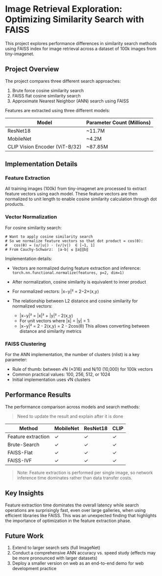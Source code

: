 # Image Retrieval Exploration: Optimizing Similarity Search with FAISS

This project explores performance differences in similarity search methods using FAISS index for image retrieval across a dataset of 100k images from tiny-imagenet.

## Project Overview

The project compares three different search approaches:
1. Brute force cosine similarity search
2. FAISS flat cosine similarity search
3. Approximate Nearest Neighbor (ANN) search using FAISS

Features are extracted using three different models:

| Model                        | Parameter Count (Millions) |
|------------------------------|---------------------------|
| ResNet18                     | ~11.7M                    |
| MobileNet                    | ~4.2M                     |
| CLIP Vision Encoder (ViT-B/32) | ~87.85M                 |


## Implementation Details

### Feature Extraction

All training images (100k) from tiny-imagenet are processed to extract feature vectors using each model. These feature vectors are then normalized to unit length to enable cosine similarity calculation through dot products.

### Vector Normalization

For cosine similarity search:
```
# Want to apply cosine similarity search
# So we normalize feature vectors so that dot product = cos(θ):
#   cos(θ) = (u/|u|) · (v/|v|)  ∈ [−1, 1]
# From Cauchy-Schwarz:  |a·b| ≤ ‖a‖‖b‖
```

Implementation details:
- Vectors are normalized during feature extraction and inference: `torch.nn.functional.normalize(features, p=2, dim=1)`
- After normalization, cosine similarity is equivalent to inner product
- For normalized vectors: |x−y|² = 2−2×⟨x,y⟩


- The relationship between L2 distance and cosine similarity for normalized vectors:
  - |x−y|² = |x|² + |y|² - 2⟨x,y⟩
  - For unit vectors where |x| = |y| = 1:
  - |x−y|² = 2 - 2⟨x,y⟩ = 2 - 2cos(θ)
This allows converting between distance and similarity metrics

### FAISS Clustering

For the ANN implementation, the number of clusters (nlist) is a key parameter:
- Rule of thumb: between √N (≈316) and N/10 (10,000) for 100k vectors
- Common practical values: 100, 256, 512, or 1024
- Initial implementation uses √N clusters

## Performance Results

The performance comparison across models and search methods:

> Need to update the result and explain after it is done

| Method | MobileNet | ResNet18 | CLIP |
|--------|-----------|----------|------|
| Feature extraction | ✓ | ✓ | ✓ |
| Brute-Search | ✓ | ✓ | ✓ |
| FAISS-Flat | ✓ | ✓ | ✓ |
| FAISS-IVF | ✓ | ✓ | ✓ |

> Note: Feature extraction is performed per single image, so network inference time dominates rather than data transfer costs.

## Key Insights

Feature extraction time dominates the overall latency while search operations are surprisingly fast, even over large galleries, when using efficient libraries like FAISS. This was an unexpected finding that highlights the importance of optimization in the feature extraction phase.

## Future Work

1. Extend to larger search sets (full ImageNet)
2. Conduct a comprehensive ANN accuracy vs. speed study (effects may be more pronounced with larger datasets)
3. Deploy a smaller version on web as an end-to-end demo for web development practice